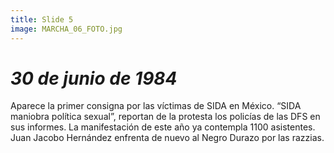 ```yaml
---
title: Slide 5
image: MARCHA_06_FOTO.jpg
---
```


# _30 de junio de 1984_

Aparece la primer consigna por las víctimas de SIDA en México. “SIDA maniobra política sexual”, reportan de la protesta los policías de las DFS en sus informes. La manifestación de este año ya contempla 1100 asistentes. Juan Jacobo Hernández enfrenta de nuevo al Negro Durazo por las razzias. 

